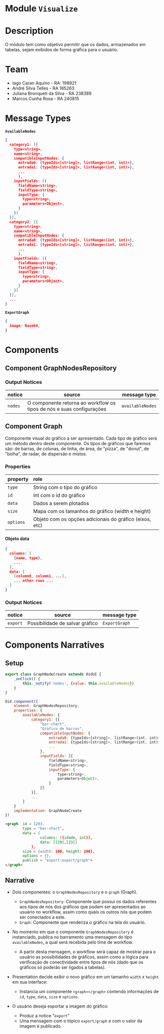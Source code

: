 # Module `Visualize`

# Description
O módulo tem como objetivo permitir que os dados, armazenados em tabelas, sejam exibidos de forma gráfica para o usuário.

# Team
* Iago Caran Aquino - RA: 198921
* André Silva Telles - RA 165263
* Juliana Bronqueti da Silva - RA 238389
* Marcos Cunha Rosa - RA 240815

# Message Types

**`AvailableNodes`**

~~~json
{
  category1: [{
    type<string>,
    name<string>,
    compatibleInputNodes: {
      entrada0: {typeIds<[string]>, listRange<(int, int)>},
      entrada1: {typeIds<[string]>, listRange<(int, int)>},
      ...
      },
    inputFields: [{
      fieldName<string>,
      fieldType<string>, 
      inputType: {
        type<string>,
        parameters<Object>,
      }
    }]
  }],
  category2: [{
    type<string>,
    name<string>,
    compatibleInputNodes: {
      entrada0: {typeIds<[string]>, listRange<(int, int)>},
      entrada1: {typeIds<[string]>, listRange<(int, int)>},
      ...
      },
    inputFields: [{
      fieldName<string>,
      fieldType<string>, 
      inputType: {
        type<string>,
        parameters<Object>,
      }
    }]
  }],
  ...
}
~~~

**`ExportGraph`**

~~~json
{
  image: Base64,
}
~~~

# Components

## Component GraphNodesRepository

### Output Notices

| notice            | source                                            | message type |
| ----------------- | ------------------------------------------------- | ------------ |
| `nodes` | O componente retorna ao workflow os tipos de nós e suas configurações | `availableNodes`  |


## Component Graph

Componente visual do gráfico a ser apresentado.
Cada tipo de gráfico será um método dentro deste componente.
Os tipos de gráficos que faremos são: de barras, de colunas, de linha, de área, de "pizza", de "donut", de "bolha", de radar, de dispersão e mistos.

### Properties

| property     | role                                                      |
| ------------ | :-------------------------------------------------------- |
| `type` | String com o tipo do gráfico |
| `id` | Int com o id do gráfico |
| `data` | Dados a serem plotados |
| `size` | Mapa com os tamanhos do gráfico (width e height) |
| `options` | Objeto com os opções adicionais do gráfico (eixos, etc) |

#### Objeto data
~~~json
{
  columns: [
	{name, type},
	...
  ],
  data: [
	[column0, column1, ...],
	... other rows ...
  ]
}
~~~

### Output Notices

| notice   | source                          | message type  |
| -------- | ------------------------------- | ------------- |
| `export` | Possibilidade de salvar gráfico | `ExportGraph` |


# Components Narratives

## Setup

~~~ javascript
export class GraphNodeCreate extends OidUI {
	_onClick() {
		this._notify('nodes', {value: this.availableNodes})
	}
}

Oid.component({
	element: GraphNodesRepository,
	properties: {
		availableNodes: {
			category1: [{
				"bar-chart",
				"Gráfico de barras",
				compatibleInputNodes: {
					entrada0: {typeIds<[string]>, listRange<(int, int)>},
					entrada1: {typeIds<[string]>, listRange<(int, int)>},
					...
				},
				inputFields: [{
					fieldName<string>,
					fieldType<string>, 
					inputType: {
						type<string>,
						parameters<Object>,
					}
				}]
			}],
			...
		}
	}
	implementation: GraphNodeCreate
})
~~~

~~~html
<graph  id = 1203,
		type = "bar-chart",
		data = {
				columns: [{idade, int}],
				data: [[29],[23]]
			},
		size = {width: 100, height: 200},
		options = {},
		publish = "export:export/graph">
</graph>
~~~

## Narrative

* Dois componentes: o `GraphNodesRepository` e o `graph` (Graph).
	* `GraphNodesRepository`: Componente que possui os dados referentes aos tipos de nós dos gráficos que podem ser apresentados ao usuário no workflow, assim como quais os outros nós que podem ser conectados a este.
	* `Graph`: Componente que renderiza o gráfico na tela do usuário.


* No momento em que o componente `GraphNodesRepository` é instanciado, publica no barramento uma mensagem do tipo `availableNodes`, a qual será recebida pelo time de workflow.
	* A partir desta mensagem, o workflow será capaz de mostrar para o usuário as possibilidades de gráficos, assim como a lógica para verificação de conectividade entre tipos de nós (dado que os gráficos só poderão ser ligados a tabelas).


* Presentation decide exibir o novo gráfico em um tamanho `width` x `height` em sua interface:
	* Instancia um componente `<graph></graph>` contendo informações de `id`, `type`, `data`, `size` e `options`.


* O usuário deseja exportar a imagem do gráfico:
	* Produz a notice "`export`"
	* Uma mensagem com o tópico `export/graph` e com o valor da imagem é publicado.